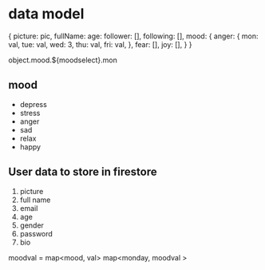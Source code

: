 # data model

{
    picture: pic,
    fullName:
    age:
    follower: [],
    following: [],
    mood: {
        anger: {
            mon: val,
            tue: val,
            wed: 3,
            thu: val,
            fri: val,
        },
        fear: [],
        joy: [],
    }
}

object.mood.${moodselect}.mon

## mood

- depress
- stress
- anger
- sad
- relax
- happy

## User data to store in firestore

1. picture 
2. full name 
3. email 
4. age 
5. gender 
6. password 
7. bio

moodval = map<mood, val>
map<monday, moodval >